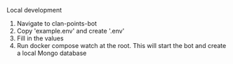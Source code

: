 Local development

1. Navigate to clan-points-bot
2. Copy 'example.env' and create '.env'
3. Fill in the values
4. Run docker compose watch at the root. This will start the bot and create a local Mongo database